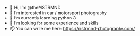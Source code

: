 - 👋 Hi, I’m @theMSTRMND
- 👀 I’m interested in car / motorsport photography
- 🌱 I’m currently learning python 3
- 💞️ I’m looking for some experience and skills
- 📫 You can write me here: https://mstrmnd-photography.com/

<!---
theMSTRMND/theMSTRMND is a ✨ special ✨ repository because its `README.md` (this file) appears on your GitHub profile.
You can click the Preview link to take a look at your changes.
--->
